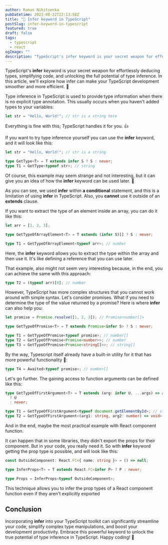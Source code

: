 ```yaml
---
author: Raman Nikitsenka
pubDatetime: 2023-08-22T22:13:56Z
title: "📜 Infer keyword in TypeScript"
postSlug: infer-keyword-in-typescript
featured: true
draft: false
tags:
  - typescript
  - react
ogImage: ""
description: "TypeScript's infer keyword is your secret weapon for effortlessly deducing types, simplifying code, and unlocking the full potential of type inference. In this article, we'll explore how infer can make your TypeScript development smoother and more efficient."
---
```


TypeScript's **infer** keyword is your secret weapon for effortlessly deducing types, simplifying code, and unlocking the full potential of type inference. In this article, we'll explore how infer can make your TypeScript development smoother and more efficient. 🚀

Type inference in TypeScript is used to provide type information when there is no explicit type annotation. This usually occurs when you haven't added types to your variables:

```ts
let str = "Hello, World!"; // str is a string here
```

Everything is fine with this; TypeScript handles it for you. 👍

If you want to try type inference yourself you can use the **infer** keyword, and it will look like this:

```ts
let str = "Hello, World!"; // str is a string

type GetType<T> = T extends infer S ? S : never;
type T1 = GetType<typeof str>; // string
```

Of course, this example may seem strange and not interesting, but it can give you an idea of how the **infer** keyword can be used later. 🤔

As you can see, we used **infer** within **a conditional** statement, and this is a limitation of using **infer** in TypeScript. Also, you **cannot** use it outside of an **extends** clause.

If you want to extract the type of an element inside an array, you can do it like this:

```ts
let arr = [1, 2, 3];

type GetTypeOfArrayElement<T> = T extends (infer S)[] ? S : never;

type T1 = GetTypeOfArrayElement<typeof arr>; // number
```

Here, the **infer** keyword allows you to extract the type within the array and then use it. It's like defining a reference that you can use later.

That example, also might not seem very interesting because, in the end, you can achieve the same with this approach:

```ts
type T2 = (typeof arr)[0]; // number
```

However, TypeScript has more complex structures that you cannot work around with simple syntax. Let's consider promises. What if you need to determine the type of the value returned by a promise? Here is where **infer** can also help you:

```ts
let promise = Promise.resolve([1, 2, 3]); // Promise<number[]>

type GetTypeOfPromise<T> = T extends Promise<infer S> ? S : never;

type T1 = GetTypeOfPromise<typeof promise>; // number[]
type T2 = GetTypeOfPromise<Promise<number>>; // number
type T3 = GetTypeOfPromise<Promise<string[]>>; // string[]
```

By the way, Typescript itself already have a built-in utility for it that has more powerful functionality 👏:

```ts
type T4 = Awaited<typeof promise>; // number[]
```

Let's go further. The gaining access to function arguments can be defined like this:

```ts
type GetTypeOfFirstArgument<T> = T extends (arg: infer U, ...args) => any
  ? U
  : never;

type T1 = GetTypeOfFirstArgument<typeof document.getElementById>; // string
type T2 = GetTypeOfFirstArgument<(arg1: string, arg2: number) => void>; // string
```

And in the end, maybe the most practical example with React component function.

It can happen that in some libraries, they didn't export the props for their component. But in your code, you really need it. So with **infer** keyword getting the prop type is possible, and will look like this:

```ts
const OutsideComponent: React.FC<{ name: string }> = () => null;

type InferProps<T> = T extends React.FC<infer P> ? P : never;

type Props = InferProps<typeof OutsideComponent>;
```

This technique allows you to infer the prop types of a React component function even if they aren't explicitly exported

## Conclusion

Incorporating **infer** into your TypeScript toolkit can significantly streamline your code, simplify complex type manipulations, and boost your development productivity. Embrace this powerful keyword to unlock the true potential of type inference in TypeScript. Happy coding! 🚀
